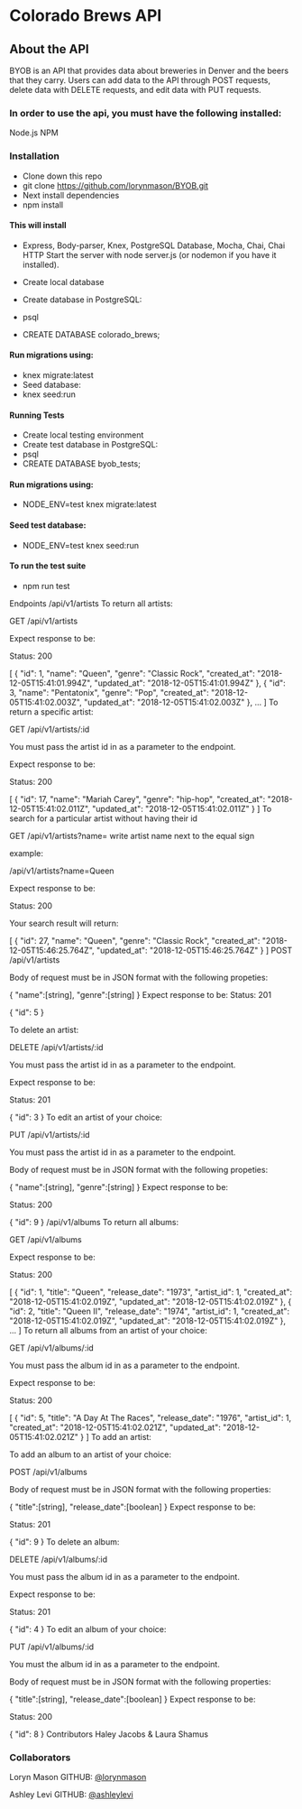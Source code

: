 # Colorado Brews API

## About the API
BYOB is an API that provides data about breweries in Denver and the beers that they carry. Users can add data to the API through POST requests, delete data with DELETE requests, and edit data with PUT requests.

### In order to use the api, you must have the following installed:
Node.js
NPM

### Installation
* Clone down this repo
* git clone https://github.com/lorynmason/BYOB.git
* Next install dependencies
* npm install

#### This will install
* Express, Body-parser, Knex, PostgreSQL Database, Mocha, Chai, Chai HTTP
Start the server with node server.js (or nodemon if you have it installed).

* Create local database
* Create database in PostgreSQL:
* psql
* CREATE DATABASE colorado_brews;

#### Run migrations using:
* knex migrate:latest
* Seed database:
* knex seed:run

#### Running Tests
* Create local testing environment
* Create test database in PostgreSQL:
* psql
* CREATE DATABASE byob_tests;

#### Run migrations using:
* NODE_ENV=test knex migrate:latest

#### Seed test database:
* NODE_ENV=test knex seed:run

#### To run the test suite
* npm run test

Endpoints
/api/v1/artists
To return all artists:

GET /api/v1/artists

Expect response to be:

Status: 200

[
    {
        "id": 1,
        "name": "Queen",
        "genre": "Classic Rock",
        "created_at": "2018-12-05T15:41:01.994Z",
        "updated_at": "2018-12-05T15:41:01.994Z"
    },
    {
        "id": 3,
        "name": "Pentatonix",
        "genre": "Pop",
        "created_at": "2018-12-05T15:41:02.003Z",
        "updated_at": "2018-12-05T15:41:02.003Z"
    },
  ...
]
To return a specific artist:

GET /api/v1/artists/:id

You must pass the artist id in as a parameter to the endpoint.

Expect response to be:

Status: 200

[
    {
        "id": 17,
        "name": "Mariah Carey",
        "genre": "hip-hop",
        "created_at": "2018-12-05T15:41:02.011Z",
        "updated_at": "2018-12-05T15:41:02.011Z"
    }
]
To search for a particular artist without having their id

GET /api/v1/artists?name= write artist name next to the equal sign

example:

/api/v1/artists?name=Queen

Expect response to be:

Status: 200

Your search result will return:

[
    {
        "id": 27,
        "name": "Queen",
        "genre": "Classic Rock",
        "created_at": "2018-12-05T15:46:25.764Z",
        "updated_at": "2018-12-05T15:46:25.764Z"
    }
]
POST /api/v1/artists

Body of request must be in JSON format with the following propeties:

{
    "name":[string],
    "genre":[string]
}
Expect response to be: Status: 201

{
  "id": 5
}

To delete an artist:

DELETE /api/v1/artists/:id

You must pass the artist id in as a parameter to the endpoint.

Expect response to be:

Status: 201

{
  "id": 3
}
To edit an artist of your choice:

PUT /api/v1/artists/:id

You must pass the artist id in as a parameter to the endpoint.

Body of request must be in JSON format with the following propeties:

{
    "name":[string],
    "genre":[string]
}
Expect response to be:

Status: 200

{
  "id": 9
}
/api/v1/albums
To return all albums:

GET /api/v1/albums

Expect response to be:

Status: 200

[
    {
        "id": 1,
        "title": "Queen",
        "release_date": "1973",
        "artist_id": 1,
        "created_at": "2018-12-05T15:41:02.019Z",
        "updated_at": "2018-12-05T15:41:02.019Z"
    },
    {
        "id": 2,
        "title": "Queen II",
        "release_date": "1974",
        "artist_id": 1,
        "created_at": "2018-12-05T15:41:02.019Z",
        "updated_at": "2018-12-05T15:41:02.019Z"
    },
   ...
]
To return all albums from an artist of your choice:

GET /api/v1/albums/:id

You must pass the album id in as a parameter to the endpoint.

Expect response to be:

Status: 200

[
    {
        "id": 5,
        "title": "A Day At The Races",
        "release_date": "1976",
        "artist_id": 1,
        "created_at": "2018-12-05T15:41:02.021Z",
        "updated_at": "2018-12-05T15:41:02.021Z"
    }
]
To add an artist:

To add an album to an artist of your choice:

POST /api/v1/albums

Body of request must be in JSON format with the following properties:

{
    "title":[string],
    "release_date":[boolean]
}
Expect response to be:

Status: 201

{
  "id": 9
}
To delete an album:

DELETE /api/v1/albums/:id

You must pass the album id in as a parameter to the endpoint.

Expect response to be:

Status: 201

{
  "id": 4
}
To edit an album of your choice:

PUT /api/v1/albums/:id

You must the album id in as a parameter to the endpoint.

Body of request must be in JSON format with the following properties:

{
    "title":[string],
    "release_date":[boolean]
}
Expect response to be:

Status: 200

{
  "id": 8
}
Contributors
Haley Jacobs & Laura Shamus

### Collaborators

Loryn Mason GITHUB: [@lorynmason](https://github.com/lorynmason) 

Ashley Levi GITHUB: [@ashleylevi](https://github.com/ashleylevi)
